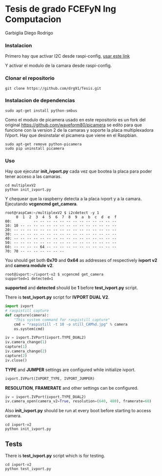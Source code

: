 # Tesis de grado FCEFyN Ing Computacion

Garbiglia Diego Rodrigo

### Instalacion

Primero hay que activar I2C desde raspi-config, [usar este link](http://www.raspberrypi-spy.co.uk/2014/11/enabling-the-i2c-interface-on-the-raspberry-pi)

Y activar el modulo de la camara desde raspi-config.

### Clonar el repositorio

```shell
git clone https://github.com/drg91/Tesis.git
```

### Instalacion de dependencias

```shell
sudo apt-get install python-smbus
```
Como el modulo de picamera usado en este repositorio es un fork del original https://github.com/waveform80/picamera se edito para que funcione con la version 2 de la camaras y soporte la placa multiplexadora IVport. Hay que desinstalar el picamera que viene en el Raspbian.


```shell
sudo apt-get remove python-picamera
sudo pip uninstall picamera
```

### Uso

Hay que ejecutar **init_ivport.py** cada vez que bootea la placa para poder tener acceso a las camaras.

```shell
cd multiplexV2
python init_ivport.py
```
Y chequear que la raspberry detecta a la placa ivport y a la camara. Ejecutando **vcgencmd get_camera**.

```shell
root@raspCam:~/multiplexV2 $ i2cdetect -y 1
     0  1  2  3  4  5  6  7  8  9  a  b  c  d  e  f
00:          -- -- -- -- -- -- -- -- -- -- -- -- -- 
10: 10 -- -- -- -- -- -- -- -- -- -- -- -- -- -- -- 
20: -- -- -- -- -- -- -- -- -- -- -- -- -- -- -- -- 
30: -- -- -- -- -- -- -- -- -- -- -- -- -- -- -- -- 
40: -- -- -- -- -- -- -- -- -- -- -- -- -- -- -- -- 
50: -- -- -- -- -- -- -- -- -- -- -- -- -- -- -- -- 
60: -- -- -- -- 64 -- -- -- -- -- -- -- -- -- -- -- 
70: 70 -- -- -- -- -- -- --
```
You should get both **0x70** and **0x64** as addresses of respectively **ivport v2** and **camera module v2**.

```shell
root@ivport:~/ivport-v2 $ vcgencmd get_camera
supported=1 detected=1
```
**supported** and **detected** should be **1** before **test_ivport.py** script.

There is **test_ivport.py** script for **IVPORT DUAL V2**.

```python
import ivport
# raspistill capture
def capture(camera):
    "This system command for raspistill capture"
    cmd = "raspistill -t 10 -o still_CAM%d.jpg" % camera
    os.system(cmd)

iv = ivport.IVPort(ivport.TYPE_DUAL2)
iv.camera_change(1)
capture(1)
iv.camera_change(2)
capture(2)
iv.close()
```
**TYPE** and **JUMPER** settings are configured while initialize ivport.
```python
ivport.IVPort(IVPORT_TYPE, IVPORT_JUMPER)
```
**RESOLUTION**, **FRAMERATE** and other settings can be configured.
```python
iv = ivport.IVPort(ivport.TYPE_DUAL2)
iv.camera_open(camera_v2=True, resolution=(640, 480), framerate=60)
```
Also **init_ivport.py** should be run at every boot before starting to access camera.

```shell
cd ivport-v2
python init_ivport.py
```

Tests
------

There is **test_ivport.py** script which is for testing. 
```shell
cd ivport-v2
python test_ivport.py
```
